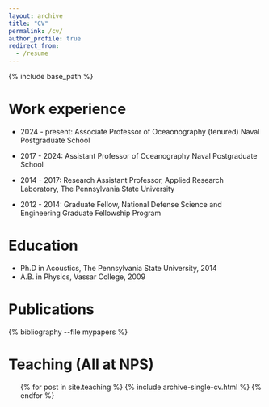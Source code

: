 ```yaml
---
layout: archive
title: "CV"
permalink: /cv/
author_profile: true
redirect_from:
  - /resume
---
```


{% include base_path %}

Work experience
======
* 2024 - present: Associate Professor of Oceaonography (tenured) Naval Postgraduate School

* 2017 - 2024: Assistant Professor of Oceanography Naval Postgraduate School

* 2014 - 2017: Research Assistant Professor, Applied Research Laboratory, The Pennsylvania State University

* 2012 - 2014: Graduate Fellow, National Defense Science and Engineering Graduate Fellowship Program

Education
======
* Ph.D in Acoustics, The Pennsylvania State University, 2014
* A.B. in Physics, Vassar College, 2009

Publications
======
<style>ol.bibliography li { list-style: none }</style>
{% bibliography --file mypapers %}


Teaching (All at NPS)
======

<ul>{% for post in site.teaching %}
  {% include archive-single-cv.html %}
{% endfor %}</ul>
